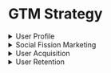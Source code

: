 # GTM Strategy

<details>

<summary>User Profile</summary>

Users aged 25-34 who are interested in Web3, travel, and cryptocurrency. We target telegram's digital nomads who are both location independent and digitally independent. Calculated from the total spending of digital nomads per year, they have a global economic value of around $787 million.

</details>

<details>

<summary>Social Fission Marketing</summary>

Utilize the social relations of benefit-driven TG users to snowball our user base by incentivizing them through referral program, airdrop NFT, token..etc.&#x20;

</details>

<details>

<summary>User Acquisition</summary>

Promote awareness of MeeTon by circulating elements of MeeTon (e.g., characters, video game music, game background images, short-form videos) to drive high traffic through follow-and-feed social mechanism.&#x20;

</details>

<details>

<summary>User Retention</summary>

Train MeeTON as a user-defined AI treasure hunter through content-based socialization with TG users by  having creative and in-depth dialogues.

integrating visual interactions such as stickers, emojis gifs that reflect the hottest buzz in the world. in-depth and creative dialogues without disrupting the conversation flow,  and creative discussion.&#x20;

In the context of chatting and multimedia interactions without disrupting the conversational flow, visual elements such as stickers, emojis, and gifs that reflect the hottest trends in the world are essential on messaging platforms. This allows users to share in their preferred communication style, making the experience more engaging and lively.

聊天情境互動，影音互動效果，不干擾對話行為的模式下，在messaging platform上，visual，visual elements are important, ex: stickers, emojis, gifs that relates to the world's hottest buzz. 讓用戶以他們習慣的溝通方式分享，讓遊戲變得有趣/生動 (Say it with stickers)

</details>

